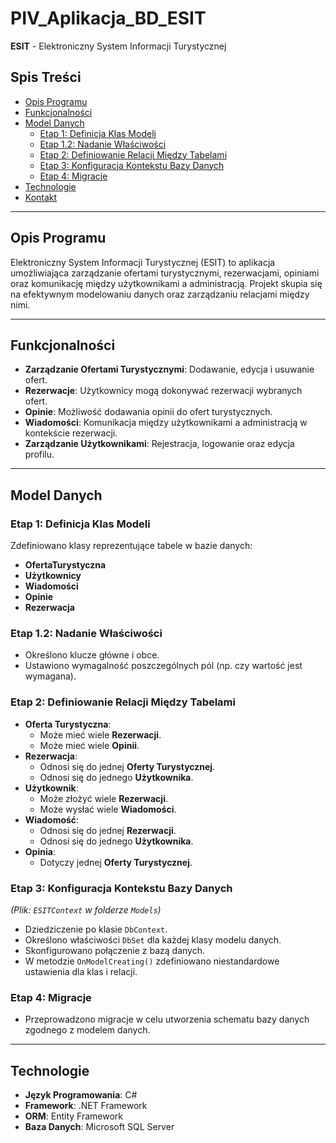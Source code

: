 # PIV_Aplikacja_BD_ESIT

**ESIT** - Elektroniczny System Informacji Turystycznej

## Spis Treści

- [Opis Programu](#opis-programu)
- [Funkcjonalności](#funkcjonalności)
- [Model Danych](#model-danych)
  - [Etap 1: Definicja Klas Modeli](#etap-1-definicja-klas-modeli)
  - [Etap 1.2: Nadanie Właściwości](#etap-12-nadanie-właściwości)
  - [Etap 2: Definiowanie Relacji Między Tabelami](#etap-2-definiowanie-relacji-między-tabelami)
  - [Etap 3: Konfiguracja Kontekstu Bazy Danych](#etap-3-konfiguracja-kontekstu-bazy-danych)
  - [Etap 4: Migracje](#etap-4-migracje)
- [Technologie](#technologie)
- [Kontakt](#kontakt)

---

## Opis Programu

Elektroniczny System Informacji Turystycznej (ESIT) to aplikacja umożliwiająca zarządzanie ofertami turystycznymi, rezerwacjami, opiniami oraz komunikację między użytkownikami a administracją. Projekt skupia się na efektywnym modelowaniu danych oraz zarządzaniu relacjami między nimi.

---

## Funkcjonalności

- **Zarządzanie Ofertami Turystycznymi**: Dodawanie, edycja i usuwanie ofert.
- **Rezerwacje**: Użytkownicy mogą dokonywać rezerwacji wybranych ofert.
- **Opinie**: Możliwość dodawania opinii do ofert turystycznych.
- **Wiadomości**: Komunikacja między użytkownikami a administracją w kontekście rezerwacji.
- **Zarządzanie Użytkownikami**: Rejestracja, logowanie oraz edycja profilu.

---

## Model Danych

### Etap 1: Definicja Klas Modeli

Zdefiniowano klasy reprezentujące tabele w bazie danych:

- **OfertaTurystyczna**
- **Użytkownicy**
- **Wiadomości**
- **Opinie**
- **Rezerwacja**

### Etap 1.2: Nadanie Właściwości

- Określono klucze główne i obce.
- Ustawiono wymagalność poszczególnych pól (np. czy wartość jest wymagana).

### Etap 2: Definiowanie Relacji Między Tabelami

- **Oferta Turystyczna**:
  - Może mieć wiele **Rezerwacji**.
  - Może mieć wiele **Opinii**.
- **Rezerwacja**:
  - Odnosi się do jednej **Oferty Turystycznej**.
  - Odnosi się do jednego **Użytkownika**.
- **Użytkownik**:
  - Może złożyć wiele **Rezerwacji**.
  - Może wysłać wiele **Wiadomości**.
- **Wiadomość**:
  - Odnosi się do jednej **Rezerwacji**.
  - Odnosi się do jednego **Użytkownika**.
- **Opinia**:
  - Dotyczy jednej **Oferty Turystycznej**.

### Etap 3: Konfiguracja Kontekstu Bazy Danych

*(Plik: `ESITContext` w folderze `Models`)*

- Dziedziczenie po klasie `DbContext`.
- Określono właściwości `DbSet` dla każdej klasy modelu danych.
- Skonfigurowano połączenie z bazą danych.
- W metodzie `OnModelCreating()` zdefiniowano niestandardowe ustawienia dla klas i relacji.

### Etap 4: Migracje

- Przeprowadzono migracje w celu utworzenia schematu bazy danych zgodnego z modelem danych.

---

## Technologie

- **Język Programowania**: C#
- **Framework**: .NET Framework 
- **ORM**: Entity Framework
- **Baza Danych**: Microsoft SQL Server
